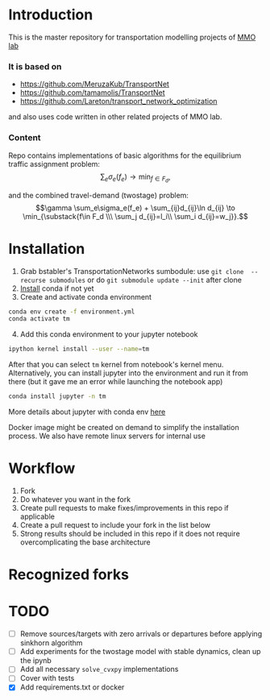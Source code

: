 # Introduction
This is the master repository for transportation modelling projects of [MMO lab](https://labmmo.ru/) 
### It is based on
- https://github.com/MeruzaKub/TransportNet
- https://github.com/tamamolis/TransportNet
- https://github.com/Lareton/transport_network_optimization

and also uses code written in other related projects of MMO lab. 

### Content
Repo contains implementations of basic algorithms for the equilibrium traffic assignment problem:
$$\sum_e \sigma_e(f_e) \to \min_{f \in F_d},$$

and the combined travel-demand (twostage) problem:
$$\gamma \sum_e\sigma_e(f_e) + \sum_{ij}d_{ij}\ln d_{ij} \to \min_{\substack{f\in F_d \\\ \sum_j d_{ij}=l_i\\ \sum_i d_{ij}=w_j}}.$$
# Installation
1. Grab bstabler's TransportationNetworks sumbodule: use `git clone  --recurse submodules`
or do `git submodule update --init` after clone
2. [Install](https://docs.conda.io/projects/conda/en/latest/user-guide/install/linux.html) conda if not yet
3. Create and activate conda environment
```bash
conda env create -f environment.yml
conda activate tm
```
4. Add this conda environment to your jupyter notebook 
```bash
ipython kernel install --user --name=tm
```
After that you can select `tm` kernel from notebook's kernel menu. 
Alternatively, you can install  jupyter into the environment and run it from there (but it gave me an error while launching the notebook app)
```bash
conda install jupyter -n tm
```
More details about jupyter with conda env [here](https://stackoverflow.com/a/58068850)

Docker image  might be created on demand to simplify the installation process. We also have remote linux servers for internal use

# Workflow
1. Fork
2. Do whatever you want in the fork
3. Create pull requests to make fixes/improvements in this repo if applicable
4. Create a pull request to include your fork in the list below
5. Strong results should be included in this repo if it does not require overcomplicating the base architecture

# Recognized forks

# TODO
- [ ] Remove sources/targets with zero arrivals or departures before applying sinkhorn algorithm
- [ ] Add experiments for the twostage model with stable dynamics, clean up the ipynb
- [ ] Add all necessary `solve_cvxpy` implementations
- [ ] Cover with tests
- [x] Add requirements.txt or docker

